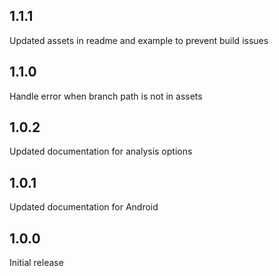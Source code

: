 ## 1.1.1
Updated assets in readme and example to prevent build issues

## 1.1.0
Handle error when branch path is not in assets

## 1.0.2
Updated documentation for analysis options

## 1.0.1
Updated documentation for Android

## 1.0.0
Initial release
